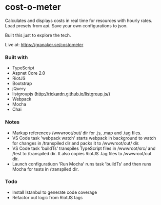 # cost-o-meter
Calculates and displays costs in real time for resources with hourly rates.
Load presets from api. Save your own configurations to json.

Built this just to explore the tech.

Live at: https://granaker.se/costometer

### Built with
- TypeScript
- Aspnet Core 2.0
- RiotJS
- Bootstrap
- jQuery
- listgroupjs (http://rickardn.github.io/listgroup.js/)
- Webpack
- Mocha
- Chai

### Notes
- Markup references /wwwroot/out/ dir for .js, .map and .tag files.
- VS Code task 'webpack watch' starts webpack in background to watch for changes in /transpiled dir and packs it to /wwwroot/out/ dir.
- VS Code task 'buildTs' transpiles TypeScript files in /wwwroot/src/ and /test to /transpiled dir. It also copies RiotJS .tag files to /wwwroot/out dir.
- Launch configuratiuon 'Run Mocha' runs task 'buildTs' and then runs Mocha for tests in /transpiled dir.

### Todo
- Install Istanbul to generate code coverage
- Refactor out logic from RiotJS tags